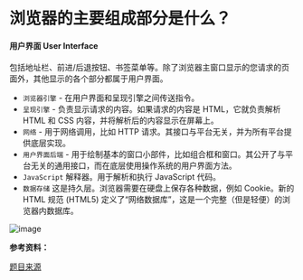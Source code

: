 # 浏览器的主要组成部分是什么？

#### 用户界面 User Interface

包括地址栏、前进/后退按钮、书签菜单等。除了浏览器主窗口显示的您请求的页面外，其他显示的各个部分都属于用户界面。
- `浏览器引擎` - 在用户界面和呈现引擎之间传送指令。
- `呈现引擎` - 负责显示请求的内容。如果请求的内容是 HTML，它就负责解析 HTML 和 CSS 内容，并将解析后的内容显示在屏幕上。
- `网络` - 用于网络调用，比如 HTTP 请求。其接口与平台无关，并为所有平台提供底层实现。
- `用户界面后端` - 用于绘制基本的窗口小部件，比如组合框和窗口。其公开了与平台无关的通用接口，而在底层使用操作系统的用户界面方法。
- `JavaScript` 解释器。用于解析和执行 JavaScript 代码。
- `数据存储` 这是持久层。浏览器需要在硬盘上保存各种数据，例如 Cookie。新的 HTML 规范 (HTML5) 定义了“网络数据库”，这是一个完整（但是轻便）的浏览器内数据库。

![image](../assets/image/browser/1.jpg)

**参考资料：**

[题目来源](https://juejin.im/post/5d89798d6fb9a06b102769b1) 

